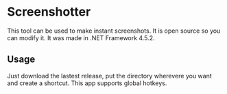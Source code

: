 # Screenshotter
This tool can be used to make instant screenshots. It is open source so you can modify it. It was made in .NET Framework 4.5.2.

## Usage
Just download the lastest release, put the directory wherevere you want and create a shortcut. This app supports global hotkeys.
